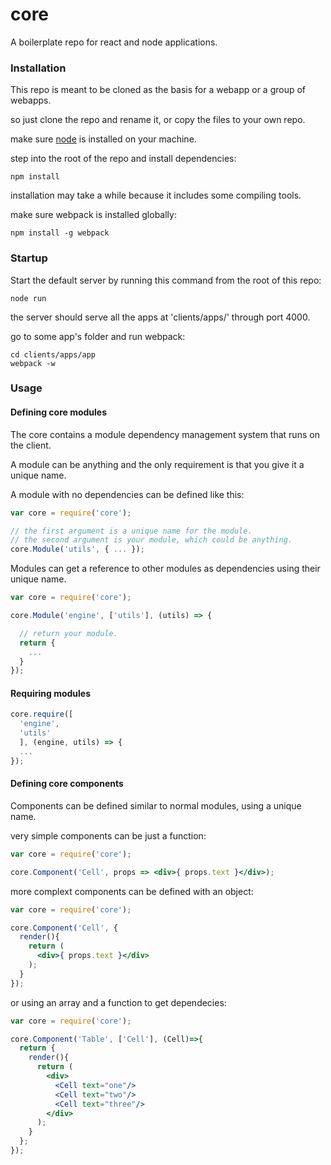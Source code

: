 # core

A boilerplate repo for react and node applications.

### Installation

This repo is meant to be cloned as the basis for a webapp or a group of webapps.

so just clone the repo and rename it, or copy the files to your own repo.

make sure <a href="https://nodejs.org/en/">node</a> is installed on your machine.

step into the root of the repo and install dependencies:

```
npm install
```

installation may take a while because it includes some compiling tools.

make sure webpack is installed globally:

```
npm install -g webpack
```

### Startup

Start the default server by running this command from the root of this repo:

```
node run
```

the server should serve all the apps at 'clients/apps/' through port 4000.

go to some app's folder and run webpack:

```
cd clients/apps/app
webpack -w
```

### Usage

#### Defining core modules
The core contains a module dependency management system that runs on the client.

A module can be anything and the only requirement is that you give it a unique name.

A module with no dependencies can be defined like this:
```js
var core = require('core');

// the first argument is a unique name for the module.
// the second argument is your module, which could be anything.
core.Module('utils', { ... });

```
Modules can get a reference to other modules as dependencies using their unique name.
```js
var core = require('core');

core.Module('engine', ['utils'], (utils) => {

  // return your module.
  return {
    ...
  }
});

```
#### Requiring modules

```js
core.require([
  'engine',
  'utils'
  ], (engine, utils) => {
  ...
});
```

#### Defining core components

Components can be defined similar to normal modules, using a unique name.

very simple components can be just a function:
```jsx
var core = require('core');

core.Component('Cell', props => <div>{ props.text }</div>);

```
more complext components can be defined with an object:
```jsx
var core = require('core');

core.Component('Cell', {
  render(){
    return (
      <div>{ props.text }</div>
    );
  }
});

```
or using an array and a function to get dependecies:
```jsx
var core = require('core');

core.Component('Table', ['Cell'], (Cell)=>{
  return {
    render(){
      return (
        <div>
          <Cell text="one"/>
          <Cell text="two"/>
          <Cell text="three"/>
        </div>
      );
    }
  };
});

```
